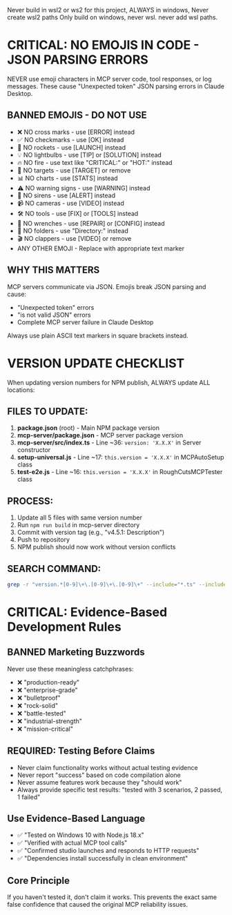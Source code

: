 Never build in wsl2 or ws2 for this project, ALWAYS in windows, Never create wsl2 paths
Only build on windows, never wsl. never add wsl paths.

# CRITICAL: NO EMOJIS IN CODE - JSON PARSING ERRORS
NEVER use emoji characters in MCP server code, tool responses, or log messages.
These cause "Unexpected token" JSON parsing errors in Claude Desktop.

## BANNED EMOJIS - DO NOT USE
- ❌ NO cross marks - use [ERROR] instead
- ✅ NO checkmarks - use [OK] instead  
- 🚀 NO rockets - use [LAUNCH] instead
- 💡 NO lightbulbs - use [TIP] or [SOLUTION] instead
- 🔥 NO fire - use text like "CRITICAL:" or "HOT:" instead
- 🎯 NO targets - use [TARGET] or remove
- 📊 NO charts - use [STATS] instead
- ⚠️ NO warning signs - use [WARNING] instead
- 🚨 NO sirens - use [ALERT] instead
- 📹 NO cameras - use [VIDEO] instead
- 🛠️ NO tools - use [FIX] or [TOOLS] instead
- 🔧 NO wrenches - use [REPAIR] or [CONFIG] instead
- 📁 NO folders - use "Directory:" instead
- 🎬 NO clappers - use [VIDEO] or remove
- ANY OTHER EMOJI - Replace with appropriate text marker

## WHY THIS MATTERS
MCP servers communicate via JSON. Emojis break JSON parsing and cause:
- "Unexpected token" errors
- "is not valid JSON" errors  
- Complete MCP server failure in Claude Desktop

Always use plain ASCII text markers in square brackets instead. 

# VERSION UPDATE CHECKLIST
When updating version numbers for NPM publish, ALWAYS update ALL locations:

## FILES TO UPDATE:
1. **package.json** (root) - Main NPM package version  
2. **mcp-server/package.json** - MCP server package version
3. **mcp-server/src/index.ts** - Line ~36: `version: 'X.X.X'` in Server constructor
4. **setup-universal.js** - Line ~17: `this.version = 'X.X.X'` in MCPAutoSetup class
5. **test-e2e.js** - Line ~16: `this.version = 'X.X.X'` in RoughCutsMCPTester class

## PROCESS:
1. Update all 5 files with same version number
2. Run `npm run build` in mcp-server directory  
3. Commit with version tag (e.g., "v4.5.1: Description")
4. Push to repository
5. NPM publish should now work without version conflicts

## SEARCH COMMAND:
```bash
grep -r "version.*[0-9]\+\.[0-9]\+\.[0-9]\+" --include="*.ts" --include="*.js" --include="*.json" . | grep -v node_modules | grep -v package-lock
```



# CRITICAL: Evidence-Based Development Rules

## BANNED Marketing Buzzwords
Never use these meaningless catchphrases:
- ❌ "production-ready" 
- ❌ "enterprise-grade"
- ❌ "bulletproof"
- ❌ "rock-solid" 
- ❌ "battle-tested"
- ❌ "industrial-strength"
- ❌ "mission-critical"

## REQUIRED: Testing Before Claims
- Never claim functionality works without actual testing evidence
- Never report "success" based on code compilation alone
- Never assume features work because they "should work"
- Always provide specific test results: "tested with 3 scenarios, 2 passed, 1 failed"

## Use Evidence-Based Language
- ✅ "Tested on Windows 10 with Node.js 18.x"
- ✅ "Verified with actual MCP tool calls"  
- ✅ "Confirmed studio launches and responds to HTTP requests"
- ✅ "Dependencies install successfully in clean environment"

## Core Principle
If you haven't tested it, don't claim it works. This prevents the exact same false confidence that caused the original MCP reliability issues.